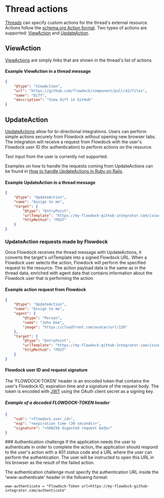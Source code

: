 # Thread actions

[Threads](threads) can specify custom actions for the thread's external resource. Actions follow the [schema.org Action format](http://schema.org/Action).
Two types of actions are supported: [ViewAction](#/view-action) and [UpdateAction](#/update-action).

<span id="/view-action"></span>
## ViewAction
[ViewActions](http://schema.org/ViewAction) are simply links that are shown in the thread's list of actions.
#### Example ViewAction in a thread message
```json
{
    "@type": "ViewAction",
    "url": "https://github.com/flowdock/component/pull/42/files",
    "name": "Diff",
    "description": "View diff in GitHub"
}
```

<span id="/update-action"></span>
## UpdateAction
[UpdateActions](http://schema.org/UpdateAction) allow for bi-directional integrations. Users can perform simple
actions securely from Flowdock without opening new browser tabs. The integration will receive a request from Flowdock
with the user's Flowdock user ID (for authentication) to perform actions on the resource.

Text input from the user is currently not supported.

Examples on how to handle the requests coming from UpdateActions can be found in [How to handle UpdateActions in Ruby on Rails](how-to-thread-actions).

#### Example UpdateAction in a thread message
```json
{
    "@type": "UpdateAction",
    "name": "Assign to me",
    "target": {
        "@type": "EntryPoint",
        "urlTemplate": "https://my-flowdock-github-integrator.com/issues/42?assignee=me",
        "httpMethod": "POST"
    }
}
```

### UpdateAction requests made by Flowdock
Once Flowdock receives the thread message with UpdateActions, it converts the target's urlTemplate into a signed Flowdock URL. When a Flowdock user selects the action, Flowdock will perform the specified request to the resource. The action payload data is the same as in the thread data, enriched with agent data that contains information about the Flowdock user that is performing the action.

#### Example action request from Flowdock
```json
{
    "@type": "UpdateAction",
    "name": "Assign to me",
    "agent": {
        "@type": "Person",
        "name": "John Doe",
        "image": "https://cloudfront.com/avatar/url/120"
    },
    "target": {
        "@type": "EntryPoint",
        "urlTemplate": "https://my-flowdock-github-integrator.com/issues/42?assignee=me",
        "httpMethod": "POST"
    }
}
```

#### Flowdock user ID and request signature
The 'FLOWDOCK-TOKEN' header is an encoded token that contains the user's Flowdock ID, expiration time and a signature of the request body. The token is encoded with [JWT](http://jwt.io) using the OAuth client secret as a signing key.

##### Example of a decoded FLOWDOCK-TOKEN header
```json
{
    "sub": "<flowdock_user_id>",
    "exp": "<expiration time (30 seconds)>",
    "signature": "<SHA256 digested request body>"
}
```

<div id="/authentication-challenge"></div>
### Authentication challenge
If the application needs the user to authenticate in order to complete the action, the application should respond to the user's action with a 401 status code and a URL where the user can perform the authentication. The user will be instructed to open this URL in his browser as the result of the failed action.

The authentication challenge must specify the authentication URL inside the 'www-authenticate' header in the following format:

```
www-authenticate = "Flowdock-Token url=https://my-flowdock-github-integrator.com/authenticate"
```


